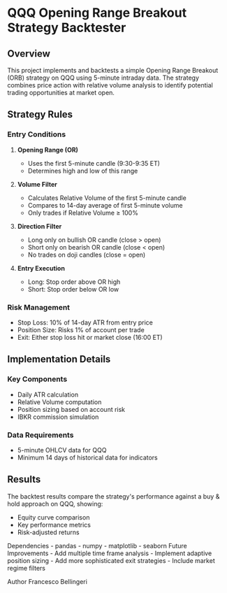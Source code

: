 # QQQ Opening Range Breakout Strategy Backtester

## Overview

This project implements and backtests a simple Opening Range Breakout (ORB) strategy on QQQ using 5-minute intraday data. The strategy combines price action with relative volume analysis to identify potential trading opportunities at market open.

## Strategy Rules

### Entry Conditions

1. **Opening Range (OR)**

   - Uses the first 5-minute candle (9:30-9:35 ET)
   - Determines high and low of this range

2. **Volume Filter**

   - Calculates Relative Volume of the first 5-minute candle
   - Compares to 14-day average of first 5-minute volume
   - Only trades if Relative Volume ≥ 100%

3. **Direction Filter**

   - Long only on bullish OR candle (close > open)
   - Short only on bearish OR candle (close < open)
   - No trades on doji candles (close = open)

4. **Entry Execution**
   - Long: Stop order above OR high
   - Short: Stop order below OR low

### Risk Management

- Stop Loss: 10% of 14-day ATR from entry price
- Position Size: Risks 1% of account per trade
- Exit: Either stop loss hit or market close (16:00 ET)

## Implementation Details

### Key Components

- Daily ATR calculation
- Relative Volume computation
- Position sizing based on account risk
- IBKR commission simulation

### Data Requirements

- 5-minute OHLCV data for QQQ
- Minimum 14 days of historical data for indicators

## Results

The backtest results compare the strategy's performance against a buy & hold approach on QQQ, showing:

- Equity curve comparison
- Key performance metrics
- Risk-adjusted returns

Dependencies - pandas - numpy - matplotlib - seaborn
Future Improvements - Add multiple time frame analysis - Implement adaptive position sizing - Add more sophisticated exit strategies - Include market regime filters

Author
Francesco Bellingeri
